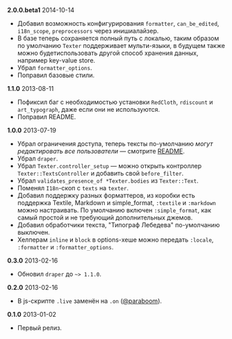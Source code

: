**2.0.0.beta1** 2014-10-14

* Добавил возможность конфигурирования `formatter`, `can_be_edited`, `i18n_scope`, `preprocessors` через инишиалайзер.
* В базе теперь сохраняется полный путь с локалью, таким образом по умолчанию `Texter` поддерживает мульти-языки, в будущем также можно будетиспользовать другой способ хранения данных, например key-value store.
* Убрал `formatter_options`.
* Поправил базовые стили.

**1.1.0** 2013-08-11

* Пофиксил баг с необходимостью установки `RedCloth`, `rdiscount` и `art_typograph`, даже если они не используются.
* Поправил README.

**1.0.0** 2013-07-19

* Убрал ограничения доступа, теперь тексты по-умолчанию *могут редактировать все пользователи* — смотрите [README](https://github.com/macovsky/texter/blob/master/Readme.markdown).
* Убрал `draper`.
* Убрал `Texter.controller_setup` — можно открыть контроллер `Texter::TextsController` и добавить свой `before_filter`.
* Убрал `validates_presence_of *Texter.bodies` из `Texter::Text`.
* Поменял `I18n`-скоп с `texts` на `texter`.
* Добавил поддержку разных форматтеров, из коробки есть поддержка Textile, Markdown и simple_format, `:textile` и `:markdown` можно настраивать. По умолчанию включен `:simple_format`, как самый простой и не требующий дополнительных джемов.
* Добавил обработчики текста, "Типограф Лебедева" по-умолчанию выключен.
* Хелперам `inline` и `block` в options-хеше можно передать `:locale`, `:formatter` и `:formatter_options`.

**0.3.0** 2013-02-16

* Обновил `draper` до `~> 1.1.0`.

**0.2.0** 2013-02-16

* В js-скрипте `.live` заменён на `.on` ([@paraboom](https://github.com/paraboom)).

**0.1.0** 2013-01-02

* Первый релиз.
